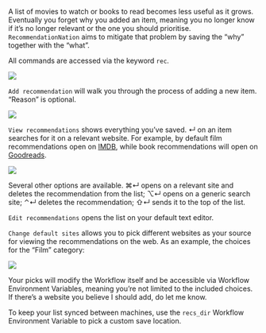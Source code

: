 A list of movies to watch or books to read becomes less useful as it grows. Eventually you forget why you added an item, meaning you no longer know if it’s no longer relevant or the one you should prioritise. `RecommendationNation` aims to mitigate that problem by saving the “why” together with the “what”.

All commands are accessed via the keyword `rec`.

![](https://i.imgur.com/0wKPqgv.png)

`Add recommendation` will walk you through the process of adding a new item. “Reason” is optional.

![](https://i.imgur.com/Ul4Zv0m.gif)

`View recommendations` shows everything you’ve saved. ↵ on an item searches for it on a relevant website. For example, by default film recommendations open on [IMDB](https://www.imdb.com/), while book recommendations will open on [Goodreads](https://www.goodreads.com/).

![](https://i.imgur.com/jf7Q4rY.png)

Several other options are available. ⌘↵ opens on a relevant site and deletes the recommendation from the list; ⌥↵ opens on a generic search site; ⌃↵ deletes the recommendation; ⇧↵ sends it to the top of the list.

`Edit recommendations` opens the list on your default text editor.

`Change default sites` allows you to pick different websites as your source for viewing the recommendations on the web. As an example, the choices for the “Film” category:

![](https://i.imgur.com/2XHlm8E.png)

Your picks will modify the Workflow itself and be accessible via Workflow Environment Variables, meaning you’re not limited to the included choices. If there’s a website you believe I should add, do let me know.

To keep your list synced between machines, use the `recs_dir` Workflow Environment Variable to pick a custom save location.
